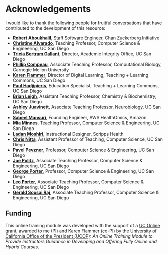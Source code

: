 # Acknowledgements

I would like to thank the following people for fruitful conversations that have contributed to the development of this resource:

* [**Robert Aboukhalil**](https://robert.bio/), Staff Software Engineer, Chan Zuckerberg Initiative
* [**Christine Alvarado**](https://sites.google.com/ucsd.edu/alvarado), Teaching Professor, Computer Science & Engineering, UC San Diego
* [**Tricia Bertram Gallant**](https://academicintegrity.ucsd.edu/about/staff/index.html), Director, Academic Integrity Office, UC San Diego
* [**Phillip Compeau**](https://compeau.cbd.cmu.edu/), Associate Teaching Professor, Computational Biology, Carnegie Mellon University
* [**Karen Flammer**](https://commons.ucsd.edu/who/team/karen-flammer.html), Director of Digital Learning, Teaching + Learning Commons, UC San Diego
* [**Paul Hadjipieris**](https://commons.ucsd.edu/who/team/paul-hadjipieris.html), Education Specialist, Teaching + Learning Commons, UC San Diego
* [**Brian Leigh**](https://www-chem.ucsd.edu/faculty/profiles/leigh_brian.html), Assistant Teaching Professor, Chemistry & Biochemistry, UC San Diego
* [**Ashley Juavinett**](https://neuroedu.biosci.ucsd.edu/), Associate Teaching Professor, Neurobiology, UC San Diego
* [**Sabeel Mansuri**](https://sabeelmansuri.com/), Founding Engineer, AWS HealthOmics, Amazon
* [**Mia Minnes**](https://cseweb.ucsd.edu/~minnes/), Teaching Professor, Computer Science & Engineering, UC San Diego
* [**Ladan Moshiri**](https://www.linkedin.com/in/ladanmoshiri), Instructional Designer, Scripps Health
* [**Chris Nitta**](https://csiflabs.cs.ucdavis.edu/~cjnitta/), Assistant Professor of Teaching, Computer Science, UC San Diego
* [**Pavel Pevzner**](https://bioalgorithms.ucsd.edu/), Professor, Computer Science & Engineering, UC San Diego
* [**Joe Politz**](https://jpolitz.github.io/), Associate Teaching Professor, Computer Science & Engineering, UC San Diego
* [**George Porter**](https://cseweb.ucsd.edu/~gmporter/), Professor, Computer Science & Engineering, UC San Diego
* [**Leo Porter**](https://leoporter.ucsd.edu/), Associate Teaching Professor, Computer Science & Engineering, UC San Diego
* [**Gerald Soosai Raj**](https://jacobsschool.ucsd.edu/people/profile/adalbert-gerald-soosai-raj), Associate Teaching Professor, Computer Science & Engineering, UC San Diego

## Funding

This online training module was developed with the support of a
[UC Online](https://www.ucop.edu/educational-innovations-services/programs-and-initiatives/ilti/about.html) grant,
awarded to me (PI) and Karen Flammer (co-PI) by the
[University of California Office of the President (UCOP)](https://www.ucop.edu/):
*An Online Training Module to Provide Instructors Guidance in Developing and Offering Fully Online and Hybrid Courses*.
